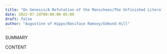 ```yaml
---
title: "On Genesis/A Refutation of the Manichees/The Unfinished Literal Meaning of Genesis (Works of St Augustine 1)"
date: 2022-07-24T00:00:00-05:00
draft: false
author: "Augustine of Hippo/Boniface Ramsey/Edmund Hill"
---
```


SUMMARY

<!--more-->

CONTENT